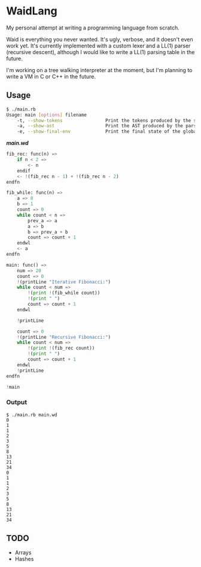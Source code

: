 # WaidLang
My personal attempt at writing a programming language from scratch.

Waid is everything you never wanted. It's ugly, verbose, and it doesn't even work yet.
It's currently implemented with a custom lexer and a LL(1) parser (recursive descent), although I would like to write a LL(1) parsing table in the future.

I'm working on a tree walking interpreter at the moment, but I'm planning to write a VM in C or C++ in the future.

## Usage
```bash
$ ./main.rb
Usage: main [options] filename
    -t, --show-tokens                Print the tokens produced by the scanner
    -a, --show-ast                   Print the AST produced by the parser
    -e, --show-final-env             Print the final state of the global enviroment
```


***main.wd***
```py
fib_rec: func(n) =>
    if n < 2 =>
        <- n
    endif
    <- !(fib_rec n - 1) + !(fib_rec n - 2)
endfn

fib_while: func(n) =>
    a => 0
    b => 1
    count => 0
    while count < n =>
        prev_a => a
        a => b
        b => prev_a + b
        count => count + 1
    endwl
    <- a
endfn

main: func() =>
    num => 20
    count => 0
    !(printLine "Iterative Fibonacci:")
    while count < num =>
        !(print !(fib_while count))
        !(print " ")
        count => count + 1
    endwl

    !printLine

    count => 0
    !(printLine "Recursive Fibonacci:")
    while count < num =>
        !(print !(fib_rec count))
        !(print " ")
        count => count + 1
    endwl
    !printLine
endfn

!main
```

### Output
```
$ ./main.rb main.wd
0
1
1
2
3
5
8
13
21
34
0
1
1
2
3
5
8
13
21
34
```

## TODO
- Arrays
- Hashes
